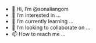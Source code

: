 - 👋 Hi, I’m @sonaliangom
- 👀 I’m interested in ...
- 🌱 I’m currently learning ...
- 💞️ I’m looking to collaborate on ...
- 📫 How to reach me ...

<!---
sonaliangom/sonaliangom is a ✨ special ✨ repository because its `README.md` (this file) appears on your GitHub profile.
You can click the Preview link to take a look at your changes.
--->
